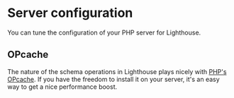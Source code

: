 # Server configuration

You can tune the configuration of your PHP server for Lighthouse.

## OPcache

The nature of the schema operations in Lighthouse plays nicely with [PHP's OPcache](https://php.net/manual/en/book.opcache.php).
If you have the freedom to install it on your server, it's an easy way to get a nice performance boost.
